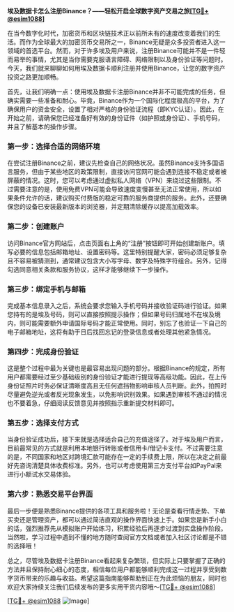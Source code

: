 **埃及数据卡怎么注册Binance？——轻松开启全球数字资产交易之旅[[TG💪+ @esim1088](https://t.me/s/esim1088)]**

在当今数字化时代，加密货币和区块链技术正以前所未有的速度改变着我们的生活。而作为全球最大的加密货币交易所之一，Binance无疑是众多投资者进入这一领域的首选平台。然而，对于许多埃及用户来说，注册Binance可能并不是一件轻而易举的事情，尤其是当你需要克服语言障碍、网络限制以及身份验证等问题时。今天，我们就来聊聊如何用埃及数据卡顺利注册并使用Binance，让您的数字资产投资之路更加顺畅。

首先，让我们明确一点：使用埃及数据卡注册Binance并非不可能完成的任务，但确实需要一些准备和耐心。毕竟，Binance作为一个国际化程度极高的平台，为了确保用户的资金安全，设置了相对严格的身份验证流程（即KYC认证）。因此，在开始之前，请确保您已经准备好有效的身份证件（如护照或身份证）、手机号码，并且了解基本的操作步骤。

### **第一步：选择合适的网络环境**
在尝试注册Binance之前，建议先检查自己的网络状况。虽然Binance支持多国语言服务，但由于某些地区的政策限制，直接访问官网可能会遇到连接不稳定或者被屏蔽的情况。这时，您可以考虑通过虚拟私人网络（VPN）来绕过这些限制。不过需要注意的是，使用免费VPN可能会导致速度变慢甚至无法正常使用，所以如果条件允许的话，建议购买付费版的稳定可靠的服务商提供的服务。此外，还要确保您的设备已安装最新版本的浏览器，并定期清除缓存以提高加载效率。

### **第二步：创建账户**
访问Binance官方网站后，点击页面右上角的“注册”按钮即可开始创建新账户。填写必要的信息包括邮箱地址、设置密码等。这里特别提醒大家，密码必须足够复杂且不容易被猜测到，通常建议包含大小写字母、数字及特殊字符组合。另外，记得勾选同意相关条款和服务协议，这样才能够继续下一步操作。

### **第三步：绑定手机与邮箱**
完成基本信息录入之后，系统会要求您输入手机号码并接收验证码进行验证。如果您持有的是埃及号码，则可以直接按照提示操作；但如果号码归属地不在埃及境内，则可能需要额外申请国际号码才能正常使用。同时，别忘了也验证一下自己的电子邮箱地址，这将有助于日后找回忘记的登录信息或者处理其他紧急情况。

### **第四步：完成身份验证**
这是整个过程中最为关键也是最容易出现问题的部分。根据Binance的规定，所有用户都需要经过至少基础级别的身份验证才能进行提现等高级功能。因此，在上传身份证照片时务必保证清晰度高且无任何遮挡物影响审核人员判断。此外，拍照时尽量避免逆光或者反光现象发生，以免影响识别效果。如果遇到审核不通过的情况也不要着急，仔细阅读反馈意见并按照指示重新提交材料即可。

### **第五步：选择支付方式**
当身份验证成功后，接下来就是选择适合自己的充值途径了。对于埃及用户而言，目前最常见的方式就是利用本地银行转账或者信用卡/借记卡支付。不过需要注意的是，不同国家和地区对跨境汇款可能存在一定的手续费上限，所以在决定之前最好先咨询清楚具体收费标准。另外，也可以考虑使用第三方支付平台如PayPal来进行小额试水交易体验。

### **第六步：熟悉交易平台界面**
最后一步便是熟悉Binance提供的各项工具和服务啦！无论是查看行情走势、下单买卖还是管理资产，都可以通过简洁直观的操作界面快速上手。如果您是新手小白的话，强烈推荐先从模拟账户开始练习，积累经验后再逐步过渡到实盘操作阶段。当然啦，学习过程中遇到不懂的地方随时查阅官方文档或者加入社区讨论都是不错的选择哦！

总之，尽管埃及数据卡注册Binance看起来复杂繁琐，但实际上只要掌握了正确的方法并且保持耐心细心的态度，相信每位用户都能够顺利完成这一过程并享受到数字货币带来的乐趣与收益。希望这篇指南能够帮助到正在为此烦恼的朋友，同时也欢迎大家持续关注我们后续发布的更多实用干货内容哦～[[TG💪+ @esim1088](https://t.me/s/esim1088)]

[[TG💪+ @esim1088](https://t.me/s/esim1088) ![Image](https://i.postimg.cc/4NQfJmqS/Snipaste-2025-05-13-00-14-12.png)]
